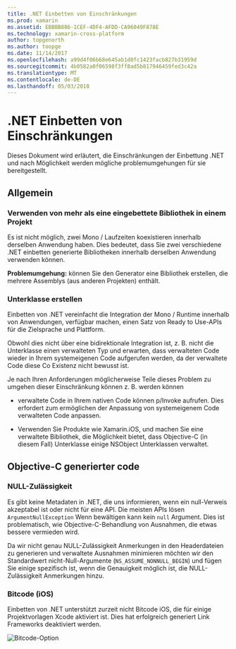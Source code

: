 ```yaml
---
title: .NET Einbetten von Einschränkungen
ms.prod: xamarin
ms.assetid: EBBBB886-1CEF-4DF4-AFDD-CA96049F878E
ms.technology: xamarin-cross-platform
author: topgenorth
ms.author: toopge
ms.date: 11/14/2017
ms.openlocfilehash: a99d4f06b68e645ab1d0fc1423facb827b31959d
ms.sourcegitcommit: 4b0582a0f06598f3ff8ad5b817946459fed3c42a
ms.translationtype: MT
ms.contentlocale: de-DE
ms.lasthandoff: 05/03/2018
---
```

# <a name="net-embedding-limitations"></a>.NET Einbetten von Einschränkungen

Dieses Dokument wird erläutert, die Einschränkungen der Einbettung .NET und nach Möglichkeit werden mögliche problemumgehungen für sie bereitgestellt.

## <a name="general"></a>Allgemein

### <a name="use-more-than-one-embedded-library-in-a-project"></a>Verwenden von mehr als eine eingebettete Bibliothek in einem Projekt

Es ist nicht möglich, zwei Mono / Laufzeiten koexistieren innerhalb derselben Anwendung haben. Dies bedeutet, dass Sie zwei verschiedene .NET einbetten generierte Bibliotheken innerhalb derselben Anwendung verwenden können.

**Problemumgehung:** können Sie den Generator eine Bibliothek erstellen, die mehrere Assemblys (aus anderen Projekten) enthält.

### <a name="subclassing"></a>Unterklasse erstellen

Einbetten von .NET vereinfacht die Integration der Mono / Runtime innerhalb von Anwendungen, verfügbar machen, einen Satz von Ready to Use-APIs für die Zielsprache und Plattform.

Obwohl dies nicht über eine bidirektionale Integration ist, z. B. nicht die Unterklasse einen verwalteten Typ und erwarten, dass verwalteten Code wieder in Ihrem systemeigenen Code aufgerufen werden, da der verwaltete Code diese Co Existenz nicht bewusst ist.

Je nach Ihren Anforderungen möglicherweise Teile dieses Problem zu umgehen dieser Einschränkung können z. B. werden können

* verwaltete Code in Ihrem nativen Code können p/Invoke aufrufen. Dies erfordert zum ermöglichen der Anpassung von systemeigenem Code verwalteten Code anpassen.

* Verwenden Sie Produkte wie Xamarin.iOS, und machen Sie eine verwaltete Bibliothek, die Möglichkeit bietet, dass Objective-C (in diesem Fall) Unterklasse einige NSObject Unterklassen verwaltet.

## <a name="objective-c-generated-code"></a>Objective-C generierter code

### <a name="nullability"></a>NULL-Zulässigkeit

Es gibt keine Metadaten in .NET, die uns informieren, wenn ein null-Verweis akzeptabel ist oder nicht für eine API. Die meisten APIs lösen `ArgumentNullException` Wenn bewältigen kann kein `null` Argument. Dies ist problematisch, wie Objective-C-Behandlung von Ausnahmen, die etwas bessere vermieden wird.

Da wir nicht genau NULL-Zulässigkeit Anmerkungen in den Headerdateien zu generieren und verwaltete Ausnahmen minimieren möchten wir den Standardwert nicht-Null-Argumente (`NS_ASSUME_NONNULL_BEGIN`) und fügen Sie einige spezifisch ist, wenn die Genauigkeit möglich ist, die NULL-Zulässigkeit Anmerkungen hinzu.

### <a name="bitcode-ios"></a>Bitcode (iOS)

Einbetten von .NET unterstützt zurzeit nicht Bitcode iOS, die für einige Projektvorlagen Xcode aktiviert ist. Dies hat erfolgreich generiert Link Frameworks deaktiviert werden.

![Bitcode-Option](images/ios-bitcode-option.png)
